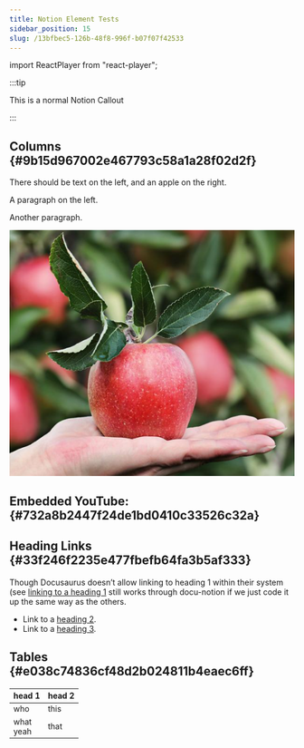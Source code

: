 ```yaml
---
title: Notion Element Tests
sidebar_position: 15
slug: /13bfbec5-126b-48f8-996f-b07f07f42533
---
```


import ReactPlayer from "react-player";

:::tip

This is a normal Notion Callout

:::




## Columns {#9b15d967002e467793c58a1a28f02d2f}


There should be text on the left, and an apple on the right.


<div class='notion-row'>
<div class='notion-column' style={{width: 'calc((100% - (min(32px, 4vw) * 1)) * 0.375)'}}>

A paragraph on the left.

Another paragraph.

</div><div className='notion-spacer' />

<div class='notion-column' style={{width: 'calc((100% - (min(32px, 4vw) * 1)) * 0.625)'}}>

![](/notion_imgs/1528015832.png)



</div><div className='notion-spacer' />
</div>


## Embedded YouTube: {#732a8b2447f24de1bd0410c33526c32a}


<ReactPlayer controls url="https://www.youtube.com/watch?v=VjINuQX4hbM" />


## Heading Links {#33f246f2235e477fbefb64fa3b5af333}


Though Docusaurus doesn’t allow linking to heading 1 within their system (see [linking to a heading 1](/oranges) still works through docu-notion if we just code it up the same way as the others.

- Link to a [heading 2](/oranges).
- Link to a [heading 3](/oranges).

## Tables {#e038c74836cf48d2b024811b4eaec6ff}


| head 1        | head 2 |
| ------------- | ------ |
| who           | this   |
| what<br/>yeah | that   |

